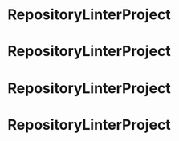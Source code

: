 # RepositoryLinterProject
# RepositoryLinterProject
# RepositoryLinterProject
# RepositoryLinterProject
